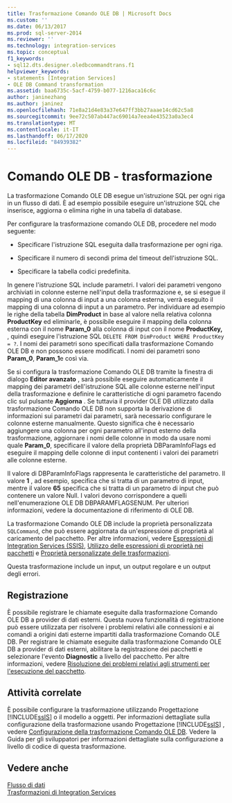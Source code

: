 ```yaml
---
title: Trasformazione Comando OLE DB | Microsoft Docs
ms.custom: ''
ms.date: 06/13/2017
ms.prod: sql-server-2014
ms.reviewer: ''
ms.technology: integration-services
ms.topic: conceptual
f1_keywords:
- sql12.dts.designer.oledbcommandtrans.f1
helpviewer_keywords:
- statements [Integration Services]
- OLE DB Command transformation
ms.assetid: baa6735c-5acf-4759-b077-1216aca16c6c
author: janinezhang
ms.author: janinez
ms.openlocfilehash: 71e8a21d4e83a37e647ff3bb27aaae14cd62c5a8
ms.sourcegitcommit: 9ee72c507ab447ac69014a7eea4e43523a0a3ec4
ms.translationtype: MT
ms.contentlocale: it-IT
ms.lasthandoff: 06/17/2020
ms.locfileid: "84939382"
---
```

# <a name="ole-db-command-transformation"></a>Comando OLE DB - trasformazione
  La trasformazione Comando OLE DB esegue un'istruzione SQL per ogni riga in un flusso di dati. È ad esempio possibile eseguire un'istruzione SQL che inserisce, aggiorna o elimina righe in una tabella di database.  
  
 Per configurare la trasformazione comando OLE DB, procedere nel modo seguente:  
  
-   Specificare l'istruzione SQL eseguita dalla trasformazione per ogni riga.  
  
-   Specificare il numero di secondi prima del timeout dell'istruzione SQL.  
  
-   Specificare la tabella codici predefinita.  
  
 In genere l'istruzione SQL include parametri. I valori dei parametri vengono archiviati in colonne esterne nell'input della trasformazione e, se si esegue il mapping di una colonna di input a una colonna esterna, verrà eseguito il mapping di una colonna di input a un parametro. Per individuare ad esempio le righe della tabella **DimProduct** in base al valore nella relativa colonna **ProductKey** ed eliminarle, è possibile eseguire il mapping della colonna esterna con il nome **Param_0** alla colonna di input con il nome **ProductKey,** , quindi eseguire l'istruzione SQL `DELETE FROM DimProduct WHERE ProductKey = ?`. I nomi dei parametri sono specificati dalla trasformazione Comando OLE DB e non possono essere modificati. I nomi dei parametri sono **Param_0**, **Param_1**e così via.  
  
 Se si configura la trasformazione Comando OLE DB tramite la finestra di dialogo **Editor avanzato** , sarà possibile eseguire automaticamente il mapping dei parametri dell'istruzione SQL alle colonne esterne nell'input della trasformazione e definire le caratteristiche di ogni parametro facendo clic sul pulsante **Aggiorna** . Se tuttavia il provider OLE DB utilizzato dalla trasformazione Comando OLE DB non supporta la derivazione di informazioni sui parametri dai parametri, sarà necessario configurare le colonne esterne manualmente. Questo significa che è necessario aggiungere una colonna per ogni parametro all'input esterno della trasformazione, aggiornare i nomi delle colonne in modo da usare nomi quale **Param_0**, specificare il valore della proprietà DBParamInfoFlags ed eseguire il mapping delle colonne di input contenenti i valori dei parametri alle colonne esterne.  
  
 Il valore di DBParamInfoFlags rappresenta le caratteristiche del parametro. Il valore **1** , ad esempio, specifica che si tratta di un parametro di input, mentre il valore **65** specifica che si tratta di un parametro di input che può contenere un valore Null. I valori devono corrispondere a quelli nell'enumerazione OLE DB DBPARAMFLAGSENUM. Per ulteriori informazioni, vedere la documentazione di riferimento di OLE DB.  
  
 La trasformazione Comando OLE DB include la proprietà personalizzata `SQLCommand`, che può essere aggiornata da un'espressione di proprietà al caricamento del pacchetto. Per altre informazioni, vedere [Espressioni di Integration Services &#40;SSIS&#41;](../../expressions/integration-services-ssis-expressions.md), [Utilizzo delle espressioni di proprietà nei pacchetti](../../expressions/use-property-expressions-in-packages.md) e [Proprietà personalizzate delle trasformazioni](transformation-custom-properties.md).  
  
 Questa trasformazione include un input, un output regolare e un output degli errori.  
  
## <a name="logging"></a>Registrazione  
 È possibile registrare le chiamate eseguite dalla trasformazione Comando OLE DB a provider di dati esterni. Questa nuova funzionalità di registrazione può essere utilizzata per risolvere i problemi relativi alle connessioni e ai comandi a origini dati esterne impartiti dalla trasformazione Comando OLE DB. Per registrare le chiamate eseguite dalla trasformazione Comando OLE DB a provider di dati esterni, abilitare la registrazione dei pacchetti e selezionare l'evento **Diagnostic** a livello del pacchetto. Per altre informazioni, vedere [Risoluzione dei problemi relativi agli strumenti per l'esecuzione del pacchetto](../../troubleshooting/troubleshooting-tools-for-package-execution.md).  
  
## <a name="related-tasks"></a>Attività correlate  
 È possibile configurare la trasformazione utilizzando Progettazione [!INCLUDE[ssIS](../../../includes/ssis-md.md)] o il modello a oggetti. Per informazioni dettagliate sulla configurazione della trasformazione usando Progettazione [!INCLUDE[ssIS](../../../includes/ssis-md.md)] , vedere  [Configurazione della trasformazione Comando OLE DB](../../configure-the-ole-db-command-transformation.md). Vedere la Guida per gli sviluppatori per informazioni dettagliate sulla configurazione a livello di codice di questa trasformazione.  
  
## <a name="see-also"></a>Vedere anche  
 [Flusso di dati](../data-flow.md)   
 [Trasformazioni di Integration Services](integration-services-transformations.md)  
  
  
